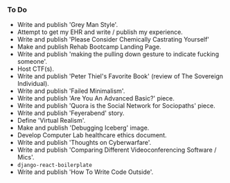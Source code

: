 ### To Do
- Write and publish 'Grey Man Style'.
- Attempt to get my EHR and write / publish my experience.
- Write and publish 'Please Consider Chemically Castrating Yourself'
- Make and publish Rehab Bootcamp Landing Page.
- Write and publish 'making the pulling down gesture to indicate fucking someone'.
- Host CTF(s).
- Write and publish 'Peter Thiel's Favorite Book' (review of The Sovereign Individual).
- Write and publish 'Failed Minimalism'.
- Write and publish 'Are You An Advanced Basic?' piece.
- Write and publish 'Quora is the Social Network for Sociopaths' piece.
- Write and publish 'Feyerabend' story.
- Define 'Virtual Realism'.
- Make and publish 'Debugging Iceberg' image.
- Develop Computer Lab healthcare ethics document.
- Write and publish 'Thoughts on Cyberwarfare'.
- Write and publish 'Comparing Different Videoconferencing Software / Mics'.
- `django-react-boilerplate`
- Write and publish 'How To Write Code Outside'.
